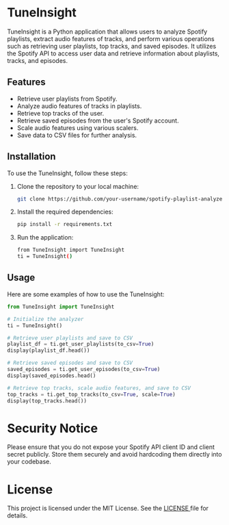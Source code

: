 # TuneInsight

TuneInsight is a Python application that allows users to analyze Spotify playlists, extract audio features of tracks, and perform various operations such as retrieving user playlists, top tracks, and saved episodes. It utilizes the Spotify API to access user data and retrieve information about playlists, tracks, and episodes.

## Features

- Retrieve user playlists from Spotify.
- Analyze audio features of tracks in playlists.
- Retrieve top tracks of the user.
- Retrieve saved episodes from the user's Spotify account.
- Scale audio features using various scalers.
- Save data to CSV files for further analysis.

## Installation

To use the TuneInsight, follow these steps:

1. Clone the repository to your local machine:

   ```bash
   git clone https://github.com/your-username/spotify-playlist-analyzer.git
   ```
2. Install the required dependencies:

   ```bash
   pip install -r requirements.txt
   ```
3. Run the application:

   ```bash
   from TuneInsight import TuneInsight
   ti = TuneInsight()
   ```

## Usage

Here are some examples of how to use the TuneInsight:

```python
from TuneInsight import TuneInsight

# Initialize the analyzer
ti = TuneInsight()

# Retrieve user playlists and save to CSV
playlist_df = ti.get_user_playlists(to_csv=True)
display(playlist_df.head())

# Retrieve saved episodes and save to CSV
saved_episodes = ti.get_user_episodes(to_csv=True)
display(saved_episodes.head()

# Retrieve top tracks, scale audio features, and save to CSV
top_tracks = ti.get_top_tracks(to_csv=True, scale=True)
display(top_tracks.head())
```

# Security Notice

Please ensure that you do not expose your Spotify API client ID and client secret publicly. Store them securely and avoid hardcoding them directly into your codebase.

# License

This project is licensed under the MIT License. See the [LICENSE ](LICENSE)file for details.
